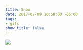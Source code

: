 ```yaml
---
title: Snow
date: 2017-02-09 10:50:00 -05:00
tags:
- gifs
show_title: false
---
```


![](/uploads/snow.gif)